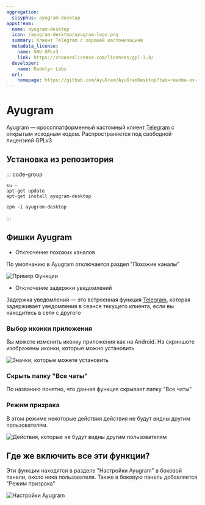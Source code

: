 ```yaml
---
aggregation:
  sisyphus: ayugram-desktop
appstream:
  name: ayugram-desktop
  icon: /ayugram-desktop/ayugram-logo.png
  summary: Клиент Telegram с хорошей кастомизацией
  metadata_license:
    name: GNU GPLv3
    link: https://choosealicense.com/licenses/gpl-3.0/
  developer:
    name: Radolyn Labs
  url:
    homepage: https://github.com/AyuGram/AyuGramDesktop?tab=readme-ov-file
---
```


# Ayugram

Ayugram — кроссплатформенный кастомный клиент [Telegram](/telegram) с открытым исходным кодом. Распространяется под свободной лицензией GPLv3

## Установка из репозитория

::: code-group

```shell[apt-get]
su -
apt-get update
apt-get install ayugram-desktop
```

```shell[epm]
epm -i ayugram-desktop
```

:::

## Фишки Ayugram

- Отключение похожих каналов

По умолчанию в Ayugram отключается раздел "Похожие каналы"

![Пример Функции](/ayugram-desktop/ayugram-1.png)

- Отключение задержки уведомлений

Задержка уведомлений — это встроенная функция [Telegram](/telegram), которая задерживает уведомления в сеансе текущего клиента, если вы находитесь в сети с другого

### Выбор иконки приложения

Вы можете изменить иконку приложения как на Android. На скриншоте изображены иконки, которые можно установить

![Значки, которые можете установить](/ayugram-desktop/ayugram-2.png)

### Скрыть папку "Все чаты"

По названию понятно, что данная функция скрывает папку "Все чаты"

### Режим призрака

В этом режиме некоторые действия действия не будут видны другим пользователям.

![Действия, которые не будут видны другим пользователям](/ayugram-desktop/ayugram-3.png)

## Где же включить все эти функции?

Эти функции находятся в разделе "Настройки Ayugram" в боковой панели, около ника пользователя. Также в боковую панель добавляется "Режим призрака"

![Настройки Ayugram](/ayugram-desktop/ayugram-4.png)
